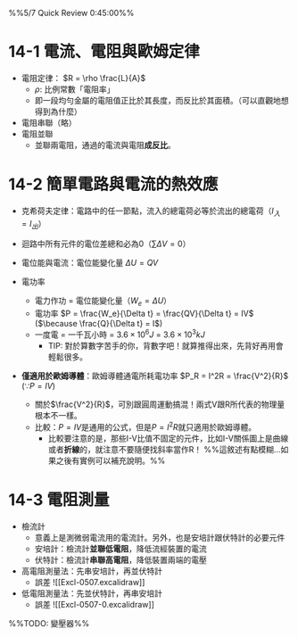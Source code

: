 %%5/7 Quick Review 0:45:00%%
# 14-1 電流、電阻與歐姆定律
- 電阻定律： $R = \rho \frac{L}{A}$
	- $\rho$: 比例常數「電阻率」
	- 即一段均勻金屬的電阻值正比於其長度，而反比於其面積。（可以直觀地想得到為什麼）
- 電阻串聯（略）
- 電阻並聯
	- 並聯兩電阻，通過的電流與電阻**成反比**。

# 14-2 簡單電路與電流的熱效應
- 克希荷夫定律：電路中的任一節點，流入的總電荷必等於流出的總電荷（$I_入 = I_出$）
- 迴路中所有元件的電位差總和必為0（$\sum \Delta V = 0$）

- 電位能與電流：電位能變化量 $\Delta U = QV$
- 電功率
	- 電力作功 = 電位能變化量（$W_e = \Delta U$）
	- 電功率 $P = \frac{W_e}{\Delta t} = \frac{QV}{\Delta t} = IV$ ($\because \frac{Q}{\Delta t} = I$)
	- 一度電 = 一千瓦小時 = $3.6 \times 10^{6} J$ = $3.6 \times 10^3 kJ$
		- TIP: 對於算數字苦手的你，背數字吧！就算推得出來，先背好再用會輕鬆很多。

- **僅適用於歐姆導體**：歐姆導體通電所耗電功率 $P_R = I^2R = \frac{V^2}{R}$ ($\because P = IV$)
	- 關於$\frac{V^2}{R}$，可別跟圓周運動搞混！兩式V跟R所代表的物理量根本不一樣。
	- 比較：$P = IV$是通用的公式，但是$P=I^2R$就只適用於歐姆導體。
		- 比較要注意的是，那些I-V比值不固定的元件，比如I-V關係圖上是曲線或者**折線**的，就注意不要隨便找斜率當作R！ %%這敘述有點模糊...如果之後有實例可以補充說明。%%

# 14-3 電阻測量
- 檢流計
	- 意義上是測微弱電流用的電流計。另外，也是安培計跟伏特計的必要元件
	- 安培計：檢流計**並聯低電阻**，降低流經裝置的電流
	- 伏特計：檢流計**串聯高電阻**，降低裝置兩端的電壓
- 高電阻測量法：先串安培計，再並伏特計
	- 誤差 ![[Excl-0507.excalidraw]]
- 低電阻測量法：先並伏特計，再串安培計
	- 誤差 ![[Excl-0507-0.excalidraw]]

%%TODO: 變壓器%%